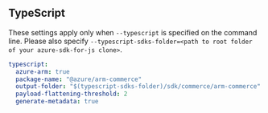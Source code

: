 ## TypeScript

These settings apply only when `--typescript` is specified on the command line.
Please also specify `--typescript-sdks-folder=<path to root folder of your azure-sdk-for-js clone>`.

``` yaml $(typescript)
typescript:
  azure-arm: true
  package-name: "@azure/arm-commerce"
  output-folder: "$(typescript-sdks-folder)/sdk/commerce/arm-commerce"
  payload-flattening-threshold: 2
  generate-metadata: true
```
